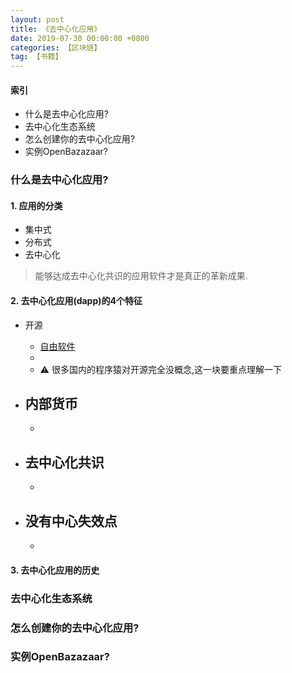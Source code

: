 ```yaml
---
layout: post
title: 《去中心化应用》
date: 2019-07-30 00:00:00 +0800
categories: 【区块链】
tag: 【书籍】
---
```


#### 索引

- 什么是去中心化应用?
- 去中心化生态系统
- 怎么创建你的去中心化应用?
- 实例OpenBazazaar?


### 什么是去中心化应用?

#### 1. 应用的分类
+ 集中式
+ 分布式
+ 去中心化

> 能够达成去中心化共识的应用软件才是真正的革新成果.


#### 2. 去中心化应用(dapp)的4个特征

+ 开源
	- [自由软件](https://www.gnu.org/philosophy/free-sw.zh-cn.html)
	- 
	- ⚠️ 很多国内的程序猿对开源完全没概念,这一块要重点理解一下

+ 内部货币
	-
	- 

+ 去中心化共识
	-
	- 

+ 没有中心失效点
	-
	- 

#### 3. 去中心化应用的历史




### 去中心化生态系统


### 怎么创建你的去中心化应用?


### 实例OpenBazazaar?